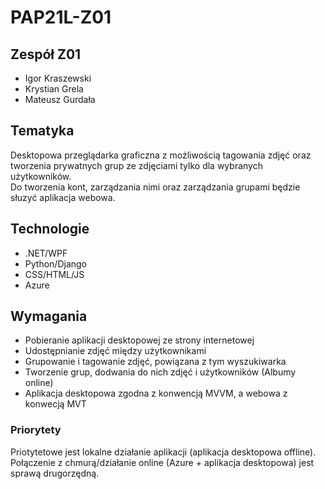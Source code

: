 # PAP21L-Z01

## Zespół Z01

- Igor Kraszewski
- Krystian Grela
- Mateusz Gurdała

## Tematyka

Desktopowa przeglądarka graficzna z możliwością tagowania zdjęć oraz tworzenia prywatnych grup ze zdjęciami tylko dla wybranych użytkowników.<br/> Do tworzenia kont, zarządzania nimi oraz zarządzania grupami będzie słuzyć aplikacja webowa.

## Technologie

- .NET/WPF
- Python/Django
- CSS/HTML/JS
- Azure

## Wymagania

- Pobieranie aplikacji desktopowej ze strony internetowej
- Udostępnianie zdjęć między użytkownikami
- Grupowanie i tagowanie zdjęć, powiązana z tym wyszukiwarka
- Tworzenie grup, dodwania do nich zdjęć i użytkowników (Albumy online)
- Aplikacja desktopowa zgodna z konwencją MVVM, a webowa z konwecją MVT

### Priorytety

Priotytetowe jest lokalne działanie aplikacji (aplikacja desktopowa offline).<br/>
Połączenie z chmurą/działanie online (Azure + aplikacja desktopowa) jest sprawą drugorzędną.
